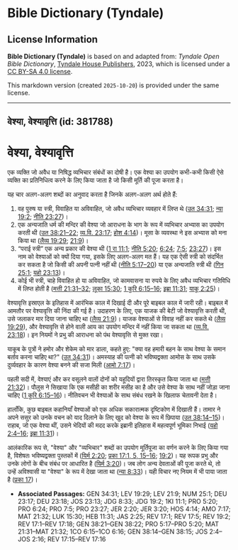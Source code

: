 # Bible Dictionary (Tyndale)

## License Information

**Bible Dictionary (Tyndale)** is based on and adapted from: _Tyndale Open Bible Dictionary_, [Tyndale House Publishers](https://tyndaleopenresources.com/), 2023, which is licensed under a [CC BY-SA 4.0 license](https://creativecommons.org/licenses/by-sa/4.0/legalcode.en).

This markdown version (created `2025-10-20`) is provided under the same license.



--------------------------------

## वेश्या, वेश्यावृत्ति (id: 381788)

वेश्या, वेश्यावृत्ति
====================

एक व्यक्ति जो अवैध या निषिद्ध व्यभिचार संबंधों का दोषी है। एक वेश्या का उपयोग कभी\-कभी किसी ऐसे व्यक्ति का प्रतिनिधित्व करने के लिए किया जाता है जो किसी मूर्ति की पूजा करता है।

यह चार अलग\-अलग शब्दों का अनुवाद करता है जिनके अलग\-अलग अर्थ होते हैं:

1. वह पुरुष या स्त्री, विवाहित या अविवाहित, जो अवैध व्यभिचार व्यवहार में लिप्त थे ([उत 34:31](https://ref.ly/Gen34:31); [न्या 19:2](https://ref.ly/Judg19:2); [नीति 23:27](https://ref.ly/Prov23:27))।
2. एक अन्यजाति धर्म की मन्दिर की वेश्या जो आराधना के भाग के रूप में व्यभिचार अभ्यास का उपयोग करती थी ([उत 38:21–22](https://ref.ly/Gen38:21-Gen38:22); [व्य.वि. 23:17](https://ref.ly/Deut23:17); [होश 4:14](https://ref.ly/Hos4:14))। मूसा के व्यवस्था ने इस अभ्यास को मना किया था ([लैव्य 19:29](https://ref.ly/Lev19:29); [21:9](https://ref.ly/Lev21:9))।
3. “पराई स्त्री” एक अन्य प्रकार की वेश्या थी ([1 रा 11:1](https://ref.ly/1Kgs11:1); [नीति 5:20](https://ref.ly/Prov5:20); [6:24](https://ref.ly/Prov6:24); [7:5](https://ref.ly/Prov7:5); [23:27](https://ref.ly/Prov23:27))। इस नाम को वेश्याओं को क्यों दिया गया, इसके लिए अलग\-अलग मत हैं। यह एक ऐसी स्त्री को संदर्भित कर सकता है जो किसी की अपनी पत्नी नहीं थी ([नीति 5:17–20](https://ref.ly/Prov5:17-Prov5:20)) या एक अन्यजाति स्त्री थी ([गिन 25:1](https://ref.ly/Num25:1); [यहो 23:13](https://ref.ly/Josh23:13))।
4. कोई भी स्त्री, चाहे विवाहित हो या अविवाहित, जो कामवासना या रुपये के लिए अवैध व्यभिचार गतिविधि में लिप्त होती है ([मत्ती 21:31–32](https://ref.ly/Matt21:31-Matt21:32); [लूका 15:30](https://ref.ly/Luke15:30); [1 कुरि 6:15–16](https://ref.ly/1Cor6:15-1Cor6:16); [इब्रा 11:31](https://ref.ly/Heb11:31); [याकू 2:25](https://ref.ly/Jas2:25))।

वेश्यावृत्ति इस्राएल के इतिहास में आरंभिक काल में दिखाई दी और पूरे बाइबल काल में जारी रही। बाइबल में आमतौर पर वेश्यावृत्ति की निंदा की गई है। उदाहरण के लिए, एक याजक की बेटी जो वेश्यावृत्ति करती थी, उसे जलाकर मार दिया जाना चाहिए था ([लैव्य 21:9](https://ref.ly/Lev21:9))। याजक वेश्याओं से विवाह नहीं कर सकते थे ([लैव्य 19:29](https://ref.ly/Lev19:29)), और वेश्यावृत्ति से होने वाली आय का उपयोग मन्दिर में नहीं किया जा सकता था ([व्य.वि. 23:18](https://ref.ly/Deut23:18))। इन नियमों ने प्रभु की आराधना को पंथ वेश्यावृत्ति से मुक्त रखा।

याकूब के पुत्रों ने हमोर और शेकेम को मार डाला, कहते हुए: "क्या वह हमारी बहन के साथ वेश्या के समान बर्ताव करना चाहिए था?" ([उत 34:31](https://ref.ly/Gen34:31))। अमस्याह की पत्नी को भविष्यद्वक्ता आमोस के साथ उसके दुर्व्यवहार के कारण वेश्या बनने की सजा मिली ([आमो 7:17](https://ref.ly/Amos7:17))।

पहली सदी में, वेश्याएं और कर वसूलने वालों दोनों को यहूदियों द्वारा तिरस्कृत किया जाता था ([मत्ती 21:32](https://ref.ly/Matt21:32))। पौलुस ने सिखाया कि एक मसीही का शरीर मसीह का है और उसे वेश्या के साथ नहीं जोड़ा जाना चाहिए ([1 कुरि 6:15–16](https://ref.ly/1Cor6:15-1Cor6:16))। नीतिवचन भी वेश्याओं के साथ संबंध रखने के खिलाफ चेतावनी देता है।

हालाँकि, कुछ बाइबल कहानियाँ वेश्याओं को एक अधिक सकारात्मक दृष्टिकोण में दिखाती हैं। तामार ने अपने ससुर को उनके वचन को याद दिलाने के लिए खुद को वेश्या के रूप में छिपाया ([उत 38:14–15](https://ref.ly/Gen38:14-Gen38:15))। राहाब, जो एक वेश्या थीं, उसने भेदियों की मदद करके इब्रानी इतिहास में महत्वपूर्ण भूमिका निभाई ([यहो 2:4–16](https://ref.ly/Josh2:4-Josh2:16); [इब्रा 11:31](https://ref.ly/Heb11:31))।

आलंकारिक रूप से, "वेश्या" और "व्यभिचार" शब्दों का उपयोग मूर्तिपूजा का वर्णन करने के लिए किया गया है, विशेषतः भविष्यद्वक्ता पुस्तकों में ([यिर्म 2:20](https://ref.ly/Jer2:20); [प्रका 17:1, 5, 15](https://ref.ly/Rev17:1,Rev17:5,Rev17:15-Rev17:16)[–](https://ref.ly/Rev17:1)[16](https://ref.ly/Rev17:1,Rev17:5,Rev17:15-Rev17:16); [19:2](https://ref.ly/Rev19:2))। यह रूपक प्रभु और उनके लोगों के बीच संबंध पर आधारित है ([यिर्म 3:20](https://ref.ly/Jer3:20))। जब लोग अन्य देवताओं की पूजा करते थे, तो उन्हें अविश्वासी या "वेश्या" के रूप में देखा जाता था ([न्या 8:33](https://ref.ly/Judg8:33))। यही विचार नए नियम में भी पाया जाता है ([प्रका 17](https://ref.ly/Rev17:1-Rev17:18))।

* **Associated Passages:** GEN 34:31; LEV 19:29; LEV 21:9; NUM 25:1; DEU 23:17; DEU 23:18; JOS 23:13; JDG 8:33; JDG 19:2; 1KI 11:1; PRO 5:20; PRO 6:24; PRO 7:5; PRO 23:27; JER 2:20; JER 3:20; HOS 4:14; AMO 7:17; MAT 21:32; LUK 15:30; HEB 11:31; JAS 2:25; REV 17:1; REV 17:5; REV 19:2; REV 17:1–REV 17:18; GEN 38:21–GEN 38:22; PRO 5:17–PRO 5:20; MAT 21:31–MAT 21:32; 1CO 6:15–1CO 6:16; GEN 38:14–GEN 38:15; JOS 2:4–JOS 2:16; REV 17:15–REV 17:16

